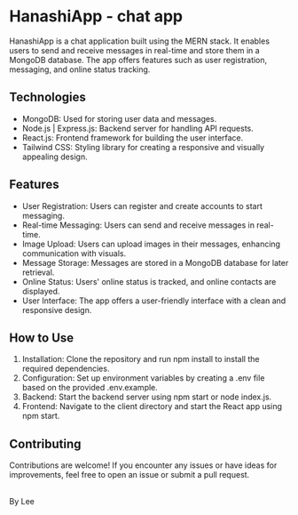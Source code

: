# HanashiApp - chat app

HanashiApp is a chat application built using the MERN stack. It enables users to send and receive messages in real-time and store them in a MongoDB database. The app offers features such as user registration, messaging, and online status tracking.

## Technologies

- MongoDB: Used for storing user data and messages.
- Node.js | Express.js: Backend server for handling API requests.
- React.js: Frontend framework for building the user interface.
- Tailwind CSS: Styling library for creating a responsive and visually appealing design.

## Features

- User Registration: Users can register and create accounts to start messaging.
- Real-time Messaging: Users can send and receive messages in real-time.
- Image Upload: Users can upload images in their messages, enhancing communication with visuals.
- Message Storage: Messages are stored in a MongoDB database for later retrieval.
- Online Status: Users' online status is tracked, and online contacts are displayed.
- User Interface: The app offers a user-friendly interface with a clean and responsive design.

## How to Use
1. Installation: Clone the repository and run npm install to install the required dependencies.
2. Configuration: Set up environment variables by creating a .env file based on the provided .env.example.
3. Backend: Start the backend server using npm start or node index.js.
4. Frontend: Navigate to the client directory and start the React app using npm start.

## Contributing
Contributions are welcome! If you encounter any issues or have ideas for improvements, feel free to open an issue or submit a pull request.

<br>
By Lee
